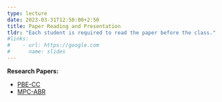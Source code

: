 ```yaml
---
type: lecture
date: 2023-03-31T12:50:00+2:50
title: Paper Reading and Presentation
tldr: "Each student is required to read the paper before the class."
#links: 
#    - url: https://google.com
#      name: slides
---
```

**Research Papers:**
- [PBE-CC](/CSE610_UB/_files/paper/pbe_cc.pdf)
- [MPC-ABR](/CSE610_UB/_files/paper/mpc_abr.pdf)

